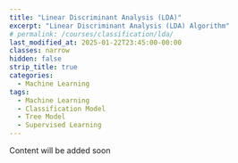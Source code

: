 ```yaml
---
title: "Linear Discriminant Analysis (LDA)"
excerpt: "Linear Discriminant Analysis (LDA) Algorithm"
# permalink: /courses/classification/lda/
last_modified_at: 2025-01-22T23:45:00-00:00
classes: narrow
hidden: false
strip_title: true
categories:
  - Machine Learning
tags: 
  - Machine Learning
  - Classification Model
  - Tree Model
  - Supervised Learning
---
```

Content will be added soon